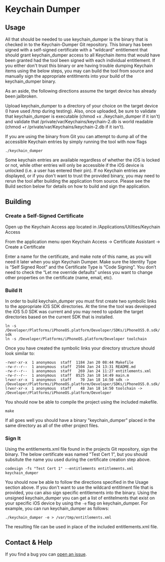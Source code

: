 # Keychain Dumper

## Usage

All that should be needed to use keychain_dumper is the binary that is checked in to the Keychain-Dumper Git repository.  This binary has been signed with a self-signed certificate with a "wildcard" entitlement that should grant keychain_dumper access to all Keychain items that would have been granted had the tool been signed with each individual entitlement.  If you either don't trust this binary or are having trouble dumping Keychain items using the below steps, you may can build the tool from source and manually sign the appropriate entitlments into your build of the keychain_dumper binary.

As an aside, the following directions assume the target device has already been jailbroken.  

Upload keychain_dumper to a directory of your choice on the target device (I have used /tmp during testing).  Also, once uploaded, be sure to validate that keychain_dumper is executable (chmod +x ./keychain_dumper if it isn't) and validate that /private/var/Keychains/keychain-2.db is world readable (chmod +r /private/var/Keychains/keychain-2.db if it isn't).

If you are using the binary from Git you can attempt to dump all of the accessible Keychain entries by simply running the tool with now flags

    ./keychain_dumper

Some keychain entries are available regardless of whether the iOS is locked or not, while other entries will only be accessible if the iOS device is unlocked (i.e. a user has entered their pin).  If no Keychain entries are displayed, or if you don't want to trust the provided binary, you may need to rerun the tool after building the application from source.  Please see the Build section below for details on how to build and sign the application.  
    
## Building


### Create a Self-Signed Certificate

Open up the Keychain Access app located in /Applications/Utilties/Keychain Access

From the application menu open Keychain Access -> Certificate Assistant -> Create a Certificate

Enter a name for the certificate, and make note of this name, as you will need it later when you sign Keychain Dumper.  Make sure the Identity Type is “Self Signed Root” and the Certificate Type is “Code Signing”.  You don’t need to check the “Let me override defaults” unless you want to change other properties on the certificate (name, email, etc).

### Build It

In order to build keychain_dumper you must first create two symbolic links to the appropriate iOS SDK directories. At the time the tool was developed the iOS 5.0 SDK was current and you may need to update the target directories based on the current SDK that is installed.  

	ln -s /Developer/Platforms/iPhoneOS.platform/Developer/SDKs/iPhoneOS5.0.sdk/ sdk
	ln -s /Developer/Platforms/iPhoneOS.platform/Developer toolchain

Once you have created the symbolic links your directory structure should look similar to:

	-rwxr-xr-x  1 anonymous  staff  1184 Jan 20 08:44 Makefile
	-rw-r--r--  1 anonymous  staff  2504 Jan 24 13:31 README.md
	-rw-r--r--  1 anonymous  staff   269 Jan 24 11:27 entitlements.xml
	-rw-r--r--  1 anonymous  staff  8525 Jan 18 14:49 main.m
	lrwxr-xr-x  1 anonymous  staff    70 Jan 18 14:50 sdk -> /Developer/Platforms/iPhoneOS.platform/Developer/SDKs/iPhoneOS5.0.sdk/
	lrwxr-xr-x  1 anonymous  staff    48 Jan 18 14:50 toolchain -> /Developer/Platforms/iPhoneOS.platform/Developer

You should now be able to compile the project using the included makefile.

	make

If all goes well you should have a binary "keychain_dumper" placed in the same directory as all of the other project files.  


### Sign It

Using the entitlements.xml file found in the projects Git repository, sign the binary.  The below certificate was named "Test Cert 1", but you should subsitute the name you used during the certificate creation step above.  

	codesign -fs "Test Cert 1" --entitlements entitlements.xml keychain_dumper

You should now be able to follow the directions specified in the Usage section above.  If you don't want to use the wildcard entitlment file that is provided, you can also sign specific entitlements into the binary.  Using the unsigned keychain_dumper you can get a list of entitelments that exist on your specific iOS device by using the `-e` flag on keychain_dumper.  For example, you can run keychain_dumper as follows:

	./keychain_dumper -e > /var/tmp/entitlements.xml

The resulting file can be used in place of the included entitlements.xml file.  

## Contact & Help

If you find a bug you can [open an issue](http://github.com/ptoomey3/Keychain-Dumper/issues).
